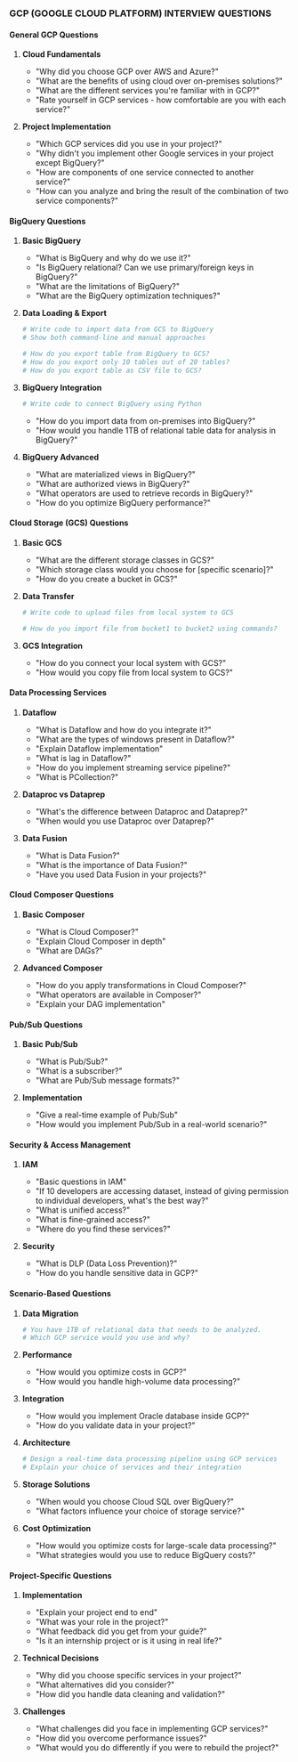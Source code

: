 ### GCP (GOOGLE CLOUD PLATFORM) INTERVIEW QUESTIONS

#### General GCP Questions

1. **Cloud Fundamentals**
   - "Why did you choose GCP over AWS and Azure?"
   - "What are the benefits of using cloud over on-premises solutions?"
   - "What are the different services you're familiar with in GCP?"
   - "Rate yourself in GCP services - how comfortable are you with each service?"

2. **Project Implementation**
   - "Which GCP services did you use in your project?"
   - "Why didn't you implement other Google services in your project except BigQuery?"
   - "How are components of one service connected to another service?"
   - "How can you analyze and bring the result of the combination of two service components?"

#### BigQuery Questions

1. **Basic BigQuery**
   - "What is BigQuery and why do we use it?"
   - "Is BigQuery relational? Can we use primary/foreign keys in BigQuery?"
   - "What are the limitations of BigQuery?"
   - "What are the BigQuery optimization techniques?"

2. **Data Loading & Export**
   ```python
   # Write code to import data from GCS to BigQuery
   # Show both command-line and manual approaches
   ```

   ```python
   # How do you export table from BigQuery to GCS?
   # How do you export only 10 tables out of 20 tables?
   # How do you export table as CSV file to GCS?
   ```

3. **BigQuery Integration**
   ```python
   # Write code to connect BigQuery using Python
   ```
   - "How do you import data from on-premises into BigQuery?"
   - "How would you handle 1TB of relational table data for analysis in BigQuery?"

4. **BigQuery Advanced**
   - "What are materialized views in BigQuery?"
   - "What are authorized views in BigQuery?"
   - "What operators are used to retrieve records in BigQuery?"
   - "How do you optimize BigQuery performance?"

#### Cloud Storage (GCS) Questions

1. **Basic GCS**
   - "What are the different storage classes in GCS?"
   - "Which storage class would you choose for [specific scenario]?"
   - "How do you create a bucket in GCS?"

2. **Data Transfer**
   ```python
   # Write code to upload files from local system to GCS
   ```
   
   ```python
   # How do you import file from bucket1 to bucket2 using commands?
   ```

3. **GCS Integration**
   - "How do you connect your local system with GCS?"
   - "How would you copy file from local system to GCS?"

#### Data Processing Services

1. **Dataflow**
   - "What is Dataflow and how do you integrate it?"
   - "What are the types of windows present in Dataflow?"
   - "Explain Dataflow implementation"
   - "What is lag in Dataflow?"
   - "How do you implement streaming service pipeline?"
   - "What is PCollection?"

2. **Dataproc vs Dataprep**
   - "What's the difference between Dataproc and Dataprep?"
   - "When would you use Dataproc over Dataprep?"

3. **Data Fusion**
   - "What is Data Fusion?"
   - "What is the importance of Data Fusion?"
   - "Have you used Data Fusion in your projects?"

#### Cloud Composer Questions

1. **Basic Composer**
   - "What is Cloud Composer?"
   - "Explain Cloud Composer in depth"
   - "What are DAGs?"

2. **Advanced Composer**
   - "How do you apply transformations in Cloud Composer?"
   - "What operators are available in Composer?"
   - "Explain your DAG implementation"

#### Pub/Sub Questions

1. **Basic Pub/Sub**
   - "What is Pub/Sub?"
   - "What is a subscriber?"
   - "What are Pub/Sub message formats?"

2. **Implementation**
   - "Give a real-time example of Pub/Sub"
   - "How would you implement Pub/Sub in a real-world scenario?"

#### Security & Access Management

1. **IAM**
   - "Basic questions in IAM"
   - "If 10 developers are accessing dataset, instead of giving permission to individual developers, what's the best way?"
   - "What is unified access?"
   - "What is fine-grained access?"
   - "Where do you find these services?"

2. **Security**
   - "What is DLP (Data Loss Prevention)?"
   - "How do you handle sensitive data in GCP?"

#### Scenario-Based Questions

1. **Data Migration**
   ```python
   # You have 1TB of relational data that needs to be analyzed. 
   # Which GCP service would you use and why?
   ```

2. **Performance**
   - "How would you optimize costs in GCP?"
   - "How would you handle high-volume data processing?"

3. **Integration**
   - "How would you implement Oracle database inside GCP?"
   - "How do you validate data in your project?"

4. **Architecture**
   ```python
   # Design a real-time data processing pipeline using GCP services
   # Explain your choice of services and their integration
   ```

5. **Storage Solutions**
   - "When would you choose Cloud SQL over BigQuery?"
   - "What factors influence your choice of storage service?"

6. **Cost Optimization**
   - "How would you optimize costs for large-scale data processing?"
   - "What strategies would you use to reduce BigQuery costs?"

#### Project-Specific Questions

1. **Implementation**
   - "Explain your project end to end"
   - "What was your role in the project?"
   - "What feedback did you get from your guide?"
   - "Is it an internship project or is it using in real life?"

2. **Technical Decisions**
   - "Why did you choose specific services in your project?"
   - "What alternatives did you consider?"
   - "How did you handle data cleaning and validation?"

3. **Challenges**
   - "What challenges did you face in implementing GCP services?"
   - "How did you overcome performance issues?"
   - "What would you do differently if you were to rebuild the project?"
